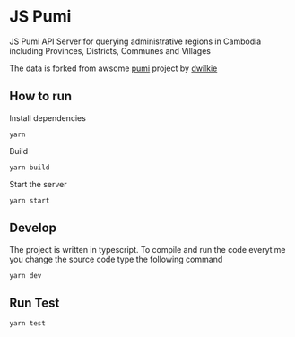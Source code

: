 # JS Pumi

JS Pumi API Server for querying administrative regions in Cambodia including Provinces, Districts, Communes and Villages

The data is forked from awsome [pumi](https://github.com/dwilkie/pumi) project by [dwilkie](https://github.com/dwilkie)

## How to run

Install dependencies

```
yarn
```

Build

```
yarn build
```

Start the server

```
yarn start
```

## Develop

The project is written in typescript. To compile and run the code everytime you change the source code type the following command

```
yarn dev
```

## Run Test

```
yarn test
```
